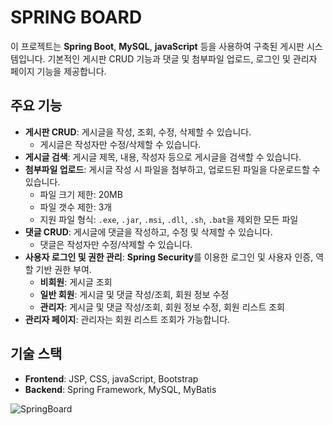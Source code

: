 # SPRING BOARD

이 프로젝트는 **Spring Boot**, **MySQL**, **javaScript** 등을 사용하여 구축된 게시판 시스템입니다. 기본적인 게시판 CRUD 기능과 댓글 및 첨부파일 업로드, 로그인 및 관리자 페이지 기능을 제공합니다.

## 주요 기능

- **게시판 CRUD**: 게시글을 작성, 조회, 수정, 삭제할 수 있습니다.
  - 게시글은 작성자만 수정/삭제할 수 있습니다.
- **게시글 검색**: 게시글 제목, 내용, 작성자 등으로 게시글을 검색할 수 있습니다.
- **첨부파일 업로드**: 게시글 작성 시 파일을 첨부하고, 업로드된 파일을 다운로드할 수 있습니다.
  - 파일 크기 제한: 20MB
  - 파일 갯수 제한: 3개
  - 지원 파일 형식: `.exe`, `.jar`, `.msi`, `.dll`, `.sh`, `.bat`을 제외한 모든 파일
- **댓글 CRUD**: 게시글에 댓글을 작성하고, 수정 및 삭제할 수 있습니다. 
  - 댓글은 작성자만 수정/삭제할 수 있습니다.
- **사용자 로그인 및 권한 관리**: **Spring Security**를 이용한 로그인 및 사용자 인증, 역할 기반 권한 부여.
  - **비회원**: 게시글 조회
  - **일반 회원**: 게시글 및 댓글 작성/조회, 회원 정보 수정
  - **관리자**: 게시글 및 댓글 작성/조회, 회원 정보 수정, 회원 리스트 조회
- **관리자 페이지**: 관리자는 회원 리스트 조회가 가능합니다.

## 기술 스택

- **Frontend**: JSP, CSS, javaScript, Bootstrap
- **Backend**: Spring Framework, MySQL, MyBatis

![SpringBoard](https://github.com/user-attachments/assets/47a44ce3-4692-49e2-a43d-d8eed7526822)
